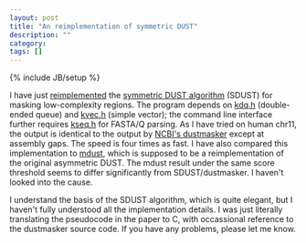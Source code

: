 ```yaml
---
layout: post
title: "An reimplementation of symmetric DUST"
description: ""
category: 
tags: []
---
```

{% include JB/setup %}

I have just [reimplemented][sdust] the [symmetric DUST algorithm][paper]
(SDUST) for masking low-complexity regions. The program depends on [kdq.h][kdq]
(double-ended queue) and [kvec.h][kvec] (simple vector); the command line
interface further requires [kseq.h][kseq] for FASTA/Q parsing. As I have tried
on human chr11, the output is identical to the output by [NCBI's
dustmasker][dm] except at assembly gaps. The speed is four times as fast.
I have also compared this implementation to [mdust][mdust], which is supposed
to be a reimplementation of the original asymmetric DUST. The mdust result
under the same score threshold seems to differ significantly from
SDUST/dustmasker. I haven't looked into the cause.

I understand the basis of the SDUST algorithm, which is quite elegant, but I
haven't fully understood all the implementation details. I was just literally
translating the pseudocode in the paper to C, with occassional reference to the
dustmasker source code. If you have any problems, please let me know.

[sdust]: https://github.com/lh3/minimap/blob/master/sdust.c
[mdust]: ftp://occams.dfci.harvard.edu/pub/bio/tgi/software/seqclean/
[paper]: http://www.ncbi.nlm.nih.gov/pubmed/16796549
[kvec]: https://github.com/lh3/minimap/blob/master/kvec.h
[kdq]: https://github.com/lh3/minimap/blob/master/kdq.h
[kseq]: https://github.com/lh3/minimap/blob/master/kseq.h
[dm]: http://www.ncbi.nlm.nih.gov/IEB/ToolBox/CPP_DOC/lxr/source/src/app/dustmasker/

